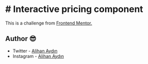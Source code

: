 # # Interactive pricing component

This is a challenge from [Frontend Mentor.](https://www.frontendmentor.io/challenges/interactive-pricing-component-t0m8PIyY8)

## Author 😎

- Twitter - [Alihan Aydın](https://twitter.com/alihanayd1n)
- Instagram - [Alihan Aydın](https://instagram.com/alihan.aydinn)
